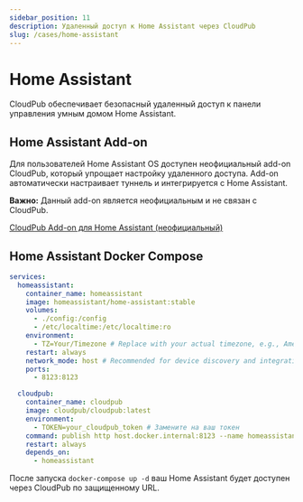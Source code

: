 ```yaml
---
sidebar_position: 11
description: Удаленный доступ к Home Assistant через CloudPub
slug: /cases/home-assistant
---
```


# Home Assistant

CloudPub обеспечивает безопасный удаленный доступ к панели управления умным домом Home Assistant.

## Home Assistant Add-on

Для пользователей Home Assistant OS доступен неофициальный add-on CloudPub, который упрощает настройку удаленного доступа. Add-on автоматически настраивает туннель и интегрируется с Home Assistant.

**Важно:** Данный add-on является неофициальным и не связан с CloudPub.

[CloudPub Add-on для Home Assistant (неофициальный)](https://github.com/black-roland/hassio-addon-cloudpub/tree/master/cloudpub)

## Home Assistant Docker Compose

```yaml
services:
  homeassistant:
    container_name: homeassistant
    image: homeassistant/home-assistant:stable
    volumes:
      - ./config:/config
      - /etc/localtime:/etc/localtime:ro
    environment:
      - TZ=Your/Timezone # Replace with your actual timezone, e.g., America/New_York
    restart: always
    network_mode: host # Recommended for device discovery and integrations
    ports:
      - 8123:8123

  cloudpub:
    container_name: cloudpub
    image: cloudpub/cloudpub:latest
    environment:
      - TOKEN=your_cloudpub_token # Замените на ваш токен
    command: publish http host.docker.internal:8123 --name homeassistant
    restart: always
    depends_on:
      - homeassistant
```

После запуска `docker-compose up -d` ваш Home Assistant будет доступен через CloudPub по защищенному URL.
